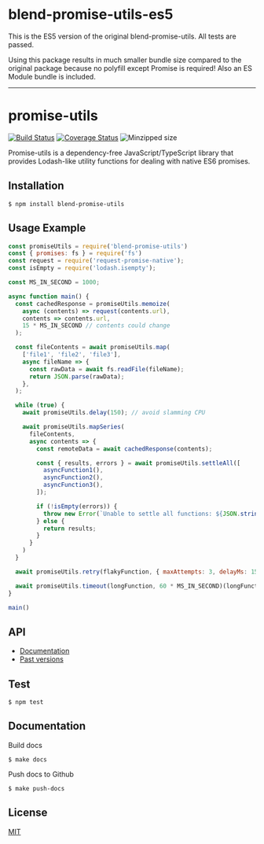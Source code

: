 # blend-promise-utils-es5

This is the ES5 version of the original blend-promise-utils. All tests are passed.

Using this package results in much smaller bundle size compared to the original package because
no polyfill except Promise is required! Also an ES Module bundle is included.

---

promise-utils
=============

[![Build Status](https://circleci.com/gh/blend/promise-utils.svg?style=shield)](https://circleci.com/gh/blend/promise-utils)
[![Coverage Status](https://coveralls.io/repos/github/blend/promise-utils/badge.svg?branch=master)](https://coveralls.io/github/blend/promise-utils?branch=master)
![Minzipped size](https://img.shields.io/bundlephobia/minzip/blend-promise-utils.svg)

Promise-utils is a dependency-free JavaScript/TypeScript library that
provides Lodash-like utility functions for dealing with native ES6
promises.

## Installation

```
$ npm install blend-promise-utils
```

## Usage Example

```js
const promiseUtils = require('blend-promise-utils')
const { promises: fs } = require('fs')
const request = require('request-promise-native');
const isEmpty = require('lodash.isempty');

const MS_IN_SECOND = 1000;

async function main() {
  const cachedResponse = promiseUtils.memoize(
    async (contents) => request(contents.url),
    contents => contents.url,
    15 * MS_IN_SECOND // contents could change
  );

  const fileContents = await promiseUtils.map(
    ['file1', 'file2', 'file3'],
    async fileName => {
      const rawData = await fs.readFile(fileName);
      return JSON.parse(rawData);
    },
  );

  while (true) {
    await promiseUtils.delay(150); // avoid slamming CPU

    await promiseUtils.mapSeries(
      fileContents,
      async contents => {
        const remoteData = await cachedResponse(contents);

        const { results, errors } = await promiseUtils.settleAll([
          asyncFunction1(),
          asyncFunction2(),
          asyncFunction3(),
        ]);

        if (!isEmpty(errors)) {
          throw new Error(`Unable to settle all functions: ${JSON.stringify(errors)}`);
        } else {
          return results;
        }
      }
    )
  }

  await promiseUtils.retry(flakyFunction, { maxAttempts: 3, delayMs: 150 })(flakyFunctionArgument);

  await promiseUtils.timeout(longFunction, 60 * MS_IN_SECOND)(longFunctionArgument);
}

main()
```

## API

- [Documentation][2]
- [Past versions][3]

## Test

```
$ npm test
```

## Documentation

Build docs
```
$ make docs
```

Push docs to Github
```
$ make push-docs
```

## License

[MIT](LICENSE)

[1]: https://blend.github.io/promise-utils
[2]: https://blend.github.io/promise-utils/latest/
[3]: https://blend.github.io/promise-utils/versions.html
